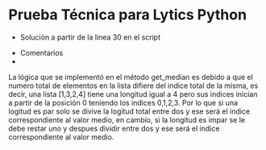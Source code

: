 
# Prueba Técnica para Lytics **Python**
+ Solución a partir de la línea 30 en el script
- Comentarios  
- 
La lógica que se implementó en el método get_median es debido a que el numero total de elementos en la lista difiere del indice total de la misma, es decir, una lista [1,3,2,4] tiene una longitud igual a 4 pero sus indices inician a partir de la posición 0 teniendo los indices 0,1,2,3. Por lo que si una logitud es par solo se divive la logitud total entre dos y ese será el indice correspondiente al valor medio, en cambío, si la longitud es impar se le debe restar uno y despues dividir entre dos y ese será el indice correspondiente al valor medio.

